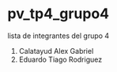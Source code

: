 # pv_tp4_grupo4

lista de integrantes del grupo 4

1. Calatayud Alex Gabriel
2. Eduardo Tiago Rodriguez
